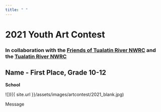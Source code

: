 ```yaml
---
title: " "
---
```


# 2021 Youth Art Contest

### In collaboration with the [Friends of Tualatin River NWRC](https://fotr.wildapricot.org/) and the [Tualatin River NWRC](https://www.fws.gov/refuge/Tualatin_River/)

## Name - First Place, Grade 10-12

**School**  

![]({{ site.url }}/assets/images/artcontest/2021_blank.jpg)

Message
